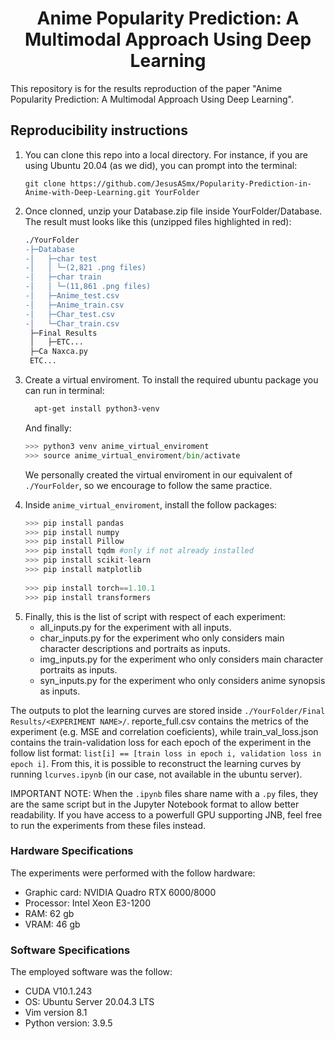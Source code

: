 # <center> Anime Popularity Prediction: A Multimodal Approach Using Deep Learning </center>

This repository is for the results reproduction of the paper "Anime Popularity Prediction: A Multimodal Approach Using Deep Learning".


## Reproducibility instructions

<ol>
  <li>
    You can clone this repo into a local directory. For instance, if you are using Ubuntu 20.04 (as we did), you can prompt into the terminal:
    
```
git clone https://github.com/JesusASmx/Popularity-Prediction-in-Anime-with-Deep-Learning.git YourFolder
```
  </li>
  <li>
    Once clonned, unzip your Database.zip file inside YourFolder/Database. The result must looks like this (unzipped files highlighted in red):

```diff
./YourFolder
-├─Database
-│   ├─char test
-│   │ └─(2,821 .png files)
-│   ├─char train
-│   │ └─(11,861 .png files)
-│   ├─Anime_test.csv
-│   ├─Anime_train.csv
-│   ├─Char_test.csv
-│   └─Char_train.csv
 ├─Final Results
 │   ├─ETC...
 ├─Ca Naxca.py
 ETC...
```
  </li>
  <li>
    Create a virtual enviroment. To install the required ubuntu package you can run in terminal:

```bash
  apt-get install python3-venv
```

And finally:

```python
>>> python3 venv anime_virtual_enviroment
>>> source anime_virtual_enviroment/bin/activate
```

We personally created the virtual enviroment in our equivalent of ```./YourFolder```, so we encourage to follow the same practice.
  </li>
  <li>

Inside ```anime_virtual_enviroment```, install the follow packages:
    
```python
>>> pip install pandas 
>>> pip install numpy 
>>> pip install Pillow
>>> pip install tqdm #only if not already installed
>>> pip install scikit-learn
>>> pip install matplotlib
    
>>> pip install torch==1.10.1
>>> pip install transformers
```
  </li>
  <li>
    Finally, this is the list of script with respect of each experiment:
    <ul>
      <li>all_inputs.py for the experiment with all inputs. </li>
      <li>char_inputs.py for the experiment who only considers main character descriptions and portraits as inputs.</li>
      <li>img_inputs.py for the experiment who only considers main character portraits as inputs.</li>
      <li>syn_inputs.py for the experiment who only considers anime synopsis as inputs.</li>
    </ul>
  </li>
</ol>

The outputs to plot the learning curves are stored inside ```./YourFolder/Final Results/<EXPERIMENT NAME>/```. reporte_full.csv contains the metrics of the experiment (e.g. MSE and correlation coeficients), while train_val_loss.json contains the train-validation loss for each epoch of the experiment in the follow list format: ```list[i] == [train loss in epoch i, validation loss in epoch i]```. From this, it is possible to reconstruct the learning curves by running ```lcurves.ipynb``` (in our case, not available in the ubuntu server).


IMPORTANT NOTE: When the ```.ipynb``` files share name with a ```.py``` files, they are the same script but in the Jupyter Notebook format to allow better readability. If you have access to a powerfull GPU supporting JNB, feel free to run the experiments from these files instead.


### Hardware Specifications

The experiments were performed with the follow hardware:
<ul>
    <li>Graphic card: NVIDIA Quadro RTX 6000/8000</li>
    <li>Processor: Intel Xeon E3-1200</li>
    <li>RAM: 62 gb</li>
    <li>VRAM: 46 gb</li>
</ul>


### Software Specifications

The employed software was the follow:
<ul>
    <li>CUDA  V10.1.243</li>
    <li>OS: Ubuntu Server 20.04.3 LTS</li>
    <li>Vim version 8.1</li>
    <li>Python version: 3.9.5</li>
</ul>
